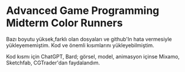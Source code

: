 # Advanced Game Programming Midterm Color Runners
 
Bazı boyutu yüksek,farklı olan dosyaları ve github'In hata vermesiyle yükleyememiştim. Kod ve önemli kısımlarını yükleyebilmiştim.

Kod kısmı için ChatGPT, Bard; görsel, model, animasyon içinse Mixamo, Sketchfab, CGTrader'dan faydalandım.
